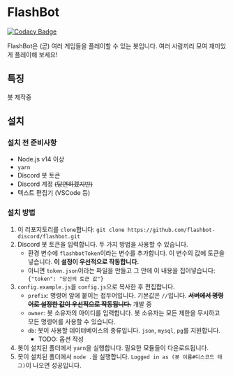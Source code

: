 # FlashBot
[![Codacy Badge](https://api.codacy.com/project/badge/Grade/debbd11ee96447e2bb9522ac60acb880)](https://www.codacy.com/app/comjun04/flashbot?utm_source=github.com&amp;utm_medium=referral&amp;utm_content=comjun04/flashbot&amp;utm_campaign=Badge_Grade)

FlashBot은 (곧) 여러 게임들을 플레이할 수 있는 봇입니다. 여러 사람끼리 모여 재미있게 플레이해 보세요!

## 특징
봇 제작중

## 설치
### 설치 전 준비사항
* Node.js v14 이상
* `yarn`
* Discord 봇 토큰
* Discord 계정 ~~(당연하겠지만)~~
* 텍스트 편집기 (VSCode 등)

### 설치 방법
1. 이 리포지토리를 `clone`합니다: `git clone https://github.com/flashbot-discord/flashbot.git`
2. Discord 봇 토큰을 입력합니다. 두 가지 방법을 사용할 수 있습니다.
    * 환경 변수에 `flashbotToken`이라는 변수를 추가합니다. 이 변수의 값에 토큰을 넣습니다. **이 설정이 우선적으로 작동합니다.**
    * 아니면 `token.json`이라는 파일을 만들고 그 안에 이 내용을 집어넣습니다: `{"token": "당신의 토큰 값"}`
3. `config.example.js`을 `config.js`으로 복사한 후 편집합니다.
    * `prefix`: 명령어 앞에 붙이는 접두어입니다. 기본값은 `//`입니다. ~~**서버에서 명령어로 설정한 값이 우선적으로 작동됩니다.**~~ 개발 중
    * `owner`: 봇 소유자의 아이디를 입력합니다. 봇 소유자는 모든 제한을 무시하고 모든 명령어를 사용할 수 있습니다.
    * `db`: 봇이 사용할 데이터베이스의 종류입니다. `json`, `mysql`, `pg`를 지원합니다.
        - TODO: 옵션 작성
4. 봇이 설치된 폴더에서 `yarn`을 실행합니다. 필요한 모듈들이 다운로드됩니다.
5. 봇이 설치된 폴더에서 `node .`을 실행합니다. `Logged in as (봇 이름#디스코드 태그)`이 나오면 성공입니다.

